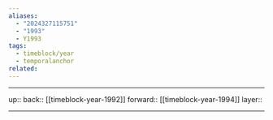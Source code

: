 ```yaml
---
aliases:
  - "2024327115751"
  - "1993"
  - Y1993
tags:
  - timeblock/year
  - temporalanchor
related:
---
```




***

up:: 
back:: [[timeblock-year-1992]]
forward:: [[timeblock-year-1994]]
layer:: 

***


